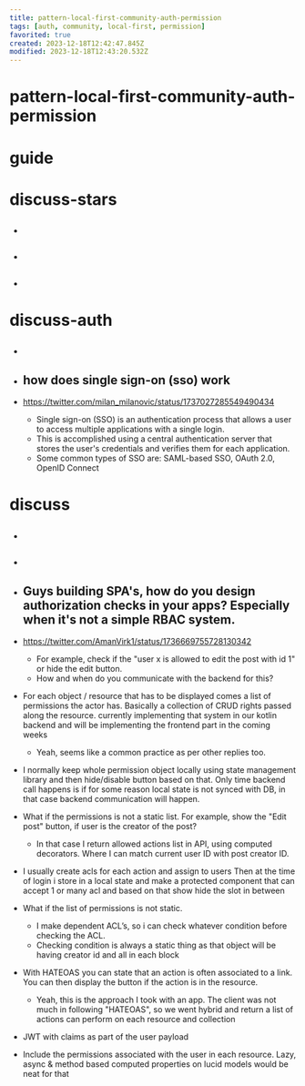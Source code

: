 ```yaml
---
title: pattern-local-first-community-auth-permission
tags: [auth, community, local-first, permission]
favorited: true
created: 2023-12-18T12:42:47.845Z
modified: 2023-12-18T12:43:20.532Z
---
```


# pattern-local-first-community-auth-permission

# guide

# discuss-stars
- ## 

- ## 

- ## 
# discuss-auth
- ## 

- ## how does single sign-on (sso) work
- https://twitter.com/milan_milanovic/status/1737027285549490434
  - Single sign-on (SSO) is an authentication process that allows a user to access multiple applications with a single login. 
  - This is accomplished using a central authentication server that stores the user's credentials and verifies them for each application.
  - Some common types of SSO are: SAML-based SSO, OAuth 2.0, OpenID Connect

# discuss
- ## 

- ## 

- ## Guys building SPA's, how do you design authorization checks in your apps? Especially when it's not a simple RBAC system.
- https://twitter.com/AmanVirk1/status/1736669755728130342
  - For example, check if the "user x is allowed to edit the post with id 1" or hide the edit button.
  - How and when do you communicate with the backend for this?

- For each object / resource that has to be displayed comes a list of permissions the actor has. Basically a collection of CRUD rights passed along the resource. currently implementing that system in our kotlin backend and will be implementing the frontend part in the coming weeks
  - Yeah, seems like a common practice as per other replies too.

- I normally keep whole permission object locally using state management library and then hide/disable button based on that. Only time backend call happens is if for some reason local state is not synced with DB, in that case backend communication will happen.
- What if the permissions is not a static list. For example, show the "Edit post" button, if user is the creator of the post?
  - In that case I return allowed actions list in API, using computed decorators. Where I can match current user ID with post creator ID.

- I usually create acls for each action and assign to users Then at the time of login i store in a local state and make a protected component that can accept 1 or many acl and based on that show hide the slot in between
- What if the list of permissions is not static. 
  - I make dependent ACL’s, so i can check whatever condition before checking the ACL. 
  - Checking condition is always a static thing as that object will be having creator id and all in each block

- With HATEOAS you can state that an action is often associated to a link. You can then display the button if the action is in the resource.
  - Yeah, this is the approach I took with an app. The client was not much in following "HATEOAS", so we went hybrid and return a list of actions can perform on each resource and collection

- JWT with claims as part of the user payload

- Include the permissions associated with the user in each resource. Lazy, async & method based computed properties on lucid models would be neat for that

